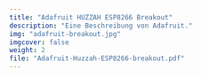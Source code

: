 ```yaml
---
title: "Adafruit HUZZAH ESP8266 Breakout"
description: "Eine Beschreibung von Adafruit."
img: "adafruit-breakout.jpg"
imgcover: false
weight: 2
file: "Adafruit-Huzzah-ESP8266-breakout.pdf"
---
```

